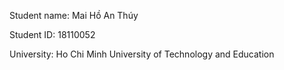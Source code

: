Student name: Mai Hồ An Thúy

Student ID: 18110052

University: Ho Chi Minh University of Technology and Education
